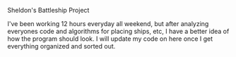 Sheldon's Battleship Project

I've been working 12 hours everyday all weekend, but after analyzing everyones code and algorithms for placing ships, etc, I have a better idea of how the program should look. I will update my code on here once I get everything organized and sorted out. 
